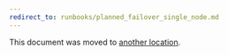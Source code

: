 ```yaml
---
redirect_to: runbooks/planned_failover_single_node.md
---
```


This document was moved to [another location](runbooks/planned_failover_single_node.md).

<!-- This redirect file can be deleted February 1, 2021, or later. -->
<!-- Before deletion, see: https://docs.gitlab.com/ee/development/documentation/#move-or-rename-a-page -->
